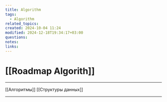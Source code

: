 ```yaml
---
title: Algorithm
tags:
  - Algorithm
related_topics: 
created: 2024-10-04 11:24
modified: 2024-12-18T19:34:17+03:00
questions: 
notes: 
links: 
---
```



# [[Roadmap Algorith]]
-----
[[Алгоритмы]]
[[Структуры данных]]

---